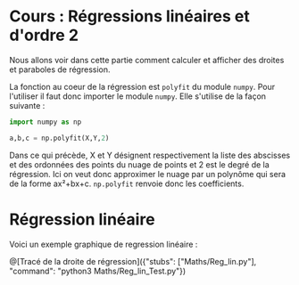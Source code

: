 # Cours : Régressions linéaires et d'ordre 2

Nous allons voir dans cette partie comment calculer et afficher des droites et paraboles de régression.

La fonction au coeur de la régression est `polyfit` du module `numpy`. Pour l'utiliser il faut donc importer le module `numpy`. Elle s'utilise de la façon suivante :

```python
import numpy as np

a,b,c = np.polyfit(X,Y,2)
```
Dans ce qui précède, X et Y désignent respectivement la liste des abscisses et des ordonnées des points du nuage de points et 2 est le degré de la régression. Ici on veut donc approximer le nuage par un polynôme qui sera de la forme ax²+bx+c. `np.polyfit` renvoie donc les coefficients.

# Régression linéaire

Voici un exemple graphique de regression linéaire :

@[Tracé de la droite de régression]({"stubs": ["Maths/Reg_lin.py"], "command": "python3 Maths/Reg_lin_Test.py"})

